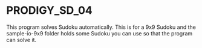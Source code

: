 # PRODIGY_SD_04

This program solves Sudoku automatically. This is for a 9x9 Sudoku and the sample-io-9x9 folder holds some Sudoku you can use so that the program can solve it.
